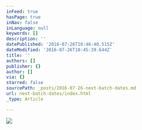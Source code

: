 ```yaml
---
inFeed: true
hasPage: true
inNav: false
inLanguage: null
keywords: []
description: ''
datePublished: '2016-07-26T10:46:40.515Z'
dateModified: '2016-07-26T10:45:39.644Z'
title: ''
authors: []
publisher: {}
author: []
via: {}
starred: false
sourcePath: _posts/2016-07-26-next-batch-dates.md
url: next-batch-dates/index.html
_type: Article

---
```

![](https://the-grid-user-content.s3-us-west-2.amazonaws.com/1d1b5a90-5650-49ee-b29e-ad26a77f613f.jpg)